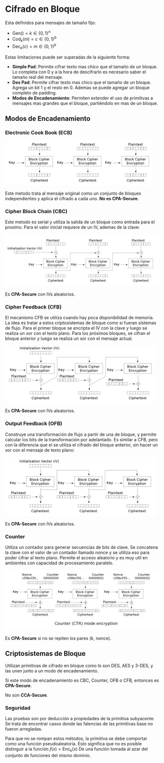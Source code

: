 # Cifrado en Bloque

Esta definidos para mensajes de tamaño fijo:

- $\text{Gen}() = k \in \{0,1\}^n$
- $\text{Cod}_k(m) = c \in \{0,1\}^b$
- $\text{Dec}_k(c) = m \in \{0,1\}^b$

Estas limitaciones puede ser superadas de la siguiente forma:

- **Simple Pad**: Permite cifrar texto mas chico que el tamaño de un bloque. Lo completa con 0 y a la hora de descifrarlo es necesario saber el tamaño real del mensaje.
- **Des Pad**: Permite cifrar texto mas chico que el tamaño de un bloque. Agrega un bit 1 y el resto en 0. Ademas se puede agregar un bloque completo de padding.
- **Modos de Encadenamiento**: Permiten extender el uso de primitivas a mensajes mas grandes que el bloque, partiéndolo en mas de un bloque.

## Modos de Encadenamiento

### Electronic Cook Book (ECB)

<img src="Resources/08 - Cifrado en Bloques/Screen Shot 2022-04-27 at 15.07.40.jpg" alt="Screen Shot 2022-04-27 at 15.07.40" style="zoom:50%;" />

Este metodo trata al mensaje original como un conjunto de bloques independientes y aplica el cifrado a cada uno. **No es CPA-Secure**.

### Cipher Block Chain (CBC)

Este metodo es serial y utiliza la salida de un bloque como entrada para el proximo. Para el valor inicial requiere de un IV, ademas de la clave:

<img src="Resources/08 - Cifrado en Bloques/Screen Shot 2022-04-27 at 15.10.05.jpg" alt="Screen Shot 2022-04-27 at 15.10.05" style="zoom:50%;" />

Es **CPA-Secure** con IVs aleatorios.

### Cipher Feedback (CFB)

El mecanismo CFB se utiliza cuando hay poca disponibilidad de memoria. La idea es tratar a estos criptosistemas de bloque como si fueran sistemas de flujo. Para el primer bloque se encripta el IV con la clave y luego se realiza un xor con el texto plano. Para los próximos bloques, se cifran el bloque anterior y luego se realiza un xor con el mensaje actual.

<img src="Resources/08 - Cifrado en Bloques/Screen Shot 2022-04-27 at 15.12.06.jpg" alt="Screen Shot 2022-04-27 at 15.12.06" style="zoom:50%;" />

Es **CPA-Secure** con IVs aleatorios.

### Output Feedback (OFB)

Construye una transformación de flujo a partir de una de bloque, y permite calcular los bits de la transformación por adelantado. Es similar a CFB, pero con la diferencia que el se utiliza el cifrado del bloque anterior, sin hacer un xor con el mensaje de texto plano:

<img src="Resources/08 - Cifrado en Bloques/Screen Shot 2022-04-27 at 15.39.45.jpg" alt="Screen Shot 2022-04-27 at 15.39.45" style="zoom:50%;" />

Es **CPA-Secure** con IVs aleatorios.

### Counter

Utiliza un contador para generar secuencias de bits de clave. Se concatena la clave con el valor de un contador llamado nonce y se utiliza eso para poder cifrar al texto plano. Permite el acceso aleatorio y es muy util en ambientes con capacidad de procesamiento paralelo.

<img src="Resources/08 - Cifrado en Bloques/Screen Shot 2022-04-27 at 15.40.35.jpg" alt="Screen Shot 2022-04-27 at 15.40.35" style="zoom:50%;" />

Es **CPA-Secure** si no se repiten los pares (k, nonce).

## Criptosistemas de Bloque

Utilizan primitivas de cifrado en bloque como lo son DES, AES y 3-DES, y las unen junto a un modo de encadenamiento.

Si este modo de encadenamiento es CBC, Counter, OFB o CFB, entonces es **CPA-Secure**.

No son **CCA-Secure**.

### Seguridad

Las pruebas son por deducción a propiedades de la primitiva subyacente. Se trata de encontrar casos donde las falencias de las primitivas base no fueron arregladas. 

Para que no se rompan estos métodos, la primitiva se debe comportar como una función pseudoaleatoria. Esto significa que no es posible distinguir a la función $f(x) = \text{Enc}_k(x)$ De una función tomada al azar del conjunto de funciones del mismo dominio.

